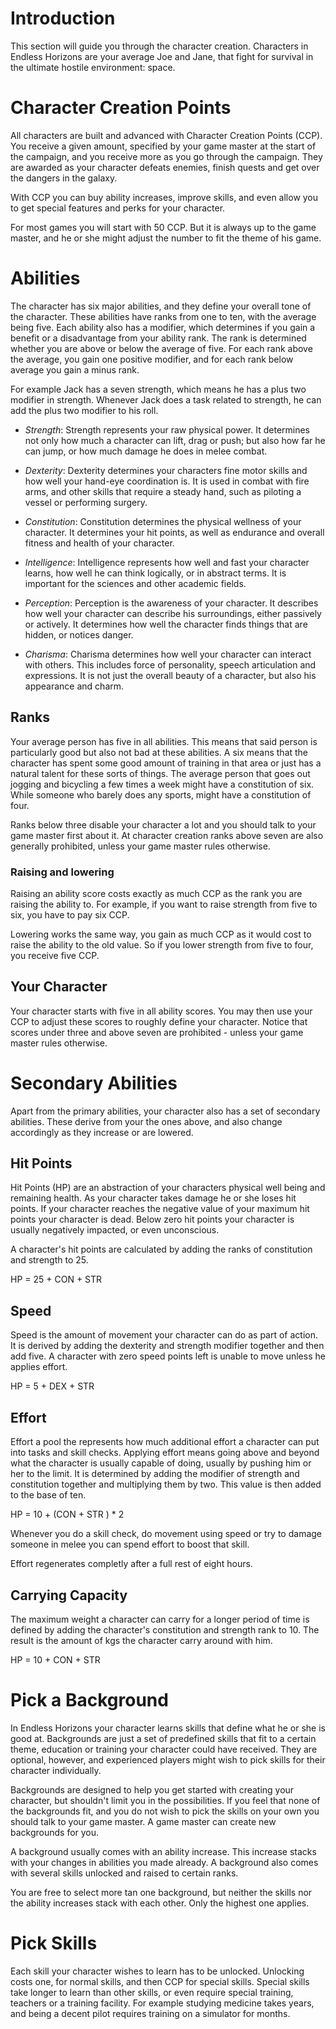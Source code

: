 # Introduction

This section will guide you through the character creation. Characters in
Endless Horizons are your average Joe and Jane, that fight for survival in
the ultimate hostile environment: space.

# Character Creation Points

All characters are built and advanced with Character Creation Points (CCP).
You receive a given amount, specified by your game master at the start of the
campaign, and you receive more as you go through the campaign. They are
awarded as your character defeats enemies, finish quests and get over the
dangers in the galaxy.

With CCP you can buy ability increases, improve skills, and even allow you to
get special features and perks for your character.

For most games you will start with 50 CCP. But it is always up to the game
master, and he or she might adjust the number to fit the theme of his game.

# Abilities

The character has six major abilities, and they define your overall tone of the
character. These abilities have ranks from one to ten, with the average being
five. Each ability also has a modifier, which determines if you gain a benefit
or a disadvantage from your ability rank. The rank is determined whether you are
above or below the average of five. For each rank above the average, you gain
one positive modifier, and for each rank below average you gain a minus rank.

For example Jack has a seven strength, which means he has a plus two modifier
in strength. Whenever Jack does a task related to strength, he can add the plus
two modifier to his roll.

- _Strength_: Strength represents your raw physical power. It determines not
only how much a character can lift, drag or push; but also how far he can jump,
or how much damage he does in melee combat.

- _Dexterity_: Dexterity determines your characters fine motor skills and how
well your hand-eye coordination is. It is used in combat with fire arms, and
other skills that require a steady hand, such as piloting a vessel or performing
surgery.

- _Constitution_: Constitution determines the physical wellness of your
character. It determines your hit points, as well as endurance and overall
fitness and health of your character.

- _Intelligence_: Intelligence represents how well and fast your character
learns, how well he can think logically, or in abstract terms. It is important
for the sciences and other academic fields.

- _Perception_: Perception is the awareness of your character. It describes
how well your character can describe his surroundings, either passively or
actively. It determines how well the character finds things that are hidden,
or notices danger.

- _Charisma_: Charisma determines how well your character can interact with
others. This includes force of personality, speech articulation and expressions.
It is not just the overall beauty of a character, but also his appearance and
charm.

## Ranks

Your average person has five in all abilities. This means that said person is
particularly good but also not bad at these abilities. A six means that the
character has spent some good amount of training in that area or just has a
natural talent for these sorts of things. The average person that goes out
jogging and bicycling a few times a week might have a constitution of six.
While someone who barely does any sports, might have a constitution of four.

Ranks below three disable your character a lot and you should talk to your
game master first about it. At character creation ranks above seven are also
generally prohibited, unless your game master rules otherwise.

### Raising and lowering

Raising an ability score costs exactly as much CCP as the rank you are raising
the ability to. For example, if you want to raise strength from five to six, you
have to pay six CCP.

Lowering works the same way, you gain as much CCP as it would cost to raise the
ability to the old value. So if you lower strength from five to four, you
receive five CCP.

## Your Character

Your character starts with five in all ability scores. You may then use your
CCP to adjust these scores to roughly define your character. Notice that scores
under three and above seven are prohibited - unless your game master rules
otherwise.

# Secondary Abilities

Apart from the primary abilities, your character also has a set of secondary
abilities. These derive from your the ones above, and also change accordingly
as they increase or are lowered.

## Hit Points

Hit Points (HP) are an abstraction of your characters physical well being and
remaining health. As your character takes damage he or she loses hit points.
If your character reaches the negative value of your maximum hit points your
character is dead. Below zero hit points your character is usually negatively
impacted, or even unconscious.

A character's hit points are calculated by adding the ranks of constitution and
strength to 25.

<div class="formula formula-top formula-bottom">
HP = <span data-bracket-bottom="base">25</span>
<span data-bracket-top="rank">+ CON</span>
<span data-bracket-bottom="rank">+ STR</span>
</div>

## Speed

Speed is the amount of movement your character can do as part of action. It
is derived by adding the dexterity and strength modifier together and then add
five. A character with zero speed points left is unable to move unless he
applies effort.

<div class="formula formula-top formula-bottom">
HP = <span data-bracket-bottom="base">5</span>
<span data-bracket-top="mod">+ DEX</span>
<span data-bracket-bottom="mod">+ STR</span>
</div>

## Effort

Effort a pool the represents how much additional effort a character can put into
tasks and skill checks. Applying effort means going above and beyond what the
character is usually capable of doing, usually by pushing him or her to the
limit. It is determined by adding the modifier of strength and constitution
together and multiplying them by two. This value is then added to the base of
ten.

<div class="formula formula-top formula-bottom">
HP = <span data-bracket-bottom="base">10</span> +
(<span data-bracket-top="mod">CON</span>
<span data-bracket-bottom="mod">+ STR</span> ) * 2
</div>

Whenever you do a skill check, do movement using speed or try to damage someone
in melee you can spend effort to boost that skill.

Effort regenerates completly after a full rest of eight hours.

## Carrying Capacity

The maximum weight a character can carry for a longer period of time is defined
by adding the character's constitution and strength rank to 10. The result is
the amount of kgs the character carry around with him.

<div class="formula formula-top formula-bottom">
HP = <span data-bracket-bottom="base">10</span>
<span data-bracket-top="mod">+ CON</span>
<span data-bracket-bottom="mod">+ STR</span>
</div>

# Pick a Background

In Endless Horizons your character learns skills that define what he or she is
good at. Backgrounds are just a set of predefined skills that fit to a certain
theme, education or training your character could have received. They are
optional, however, and experienced players might wish to pick skills for their
character individually.

Backgrounds are designed to help you get started with creating your character,
but shouldn't limit you in the possibilities. If you feel that none of the
backgrounds fit, and you do not wish to pick the skills on your own you should
talk to your game master. A game master can create new backgrounds for you.

A background usually comes with an ability increase. This increase stacks with
your changes in abilities you made already. A background also comes with
several skills unlocked and raised to certain ranks.

You are free to select more tan one background, but neither the skills nor the
ability increases stack with each other. Only the highest one applies.

# Pick Skills

Each skill your character wishes to learn has to be unlocked. Unlocking costs
one, for normal skills, and then CCP for special skills. Special skills
take longer to learn than other skills, or even require special training,
teachers or a training facility. For example studying medicine takes years,
and being a decent pilot requires training on a simulator for months.
